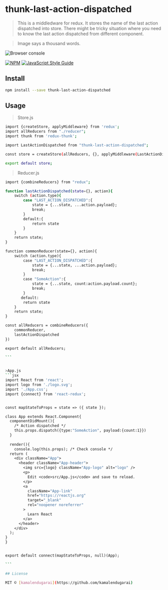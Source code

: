 # thunk-last-action-dispatched

> This is a middledware for redux. It stores the name of the last action dispatched into store. There might be tricky situation where you need to know the last action dispatched from different component. 

> Image says a thousand words.

![Browser console](https://i.postimg.cc/Zqvy2R9L/Screenshot-from-2020-08-20-01-13-36.png)

[![NPM](https://img.shields.io/npm/v/thunk-last-action-dispatched.svg)](https://www.npmjs.com/package/thunk-last-action-dispatched) [![JavaScript Style Guide](https://img.shields.io/badge/code_style-standard-brightgreen.svg)](https://standardjs.com)

## Install

```bash
npm install --save thunk-last-action-dispatched
```
>

## Usage
>Store.js
```bash
import {createStore, applyMiddleware} from 'redux';
import allReducers from "./reducer";
import thunk from 'redux-thunk';

import LastActionDispatched from "thunk-last-action-dispatched";

const store = createStore(allReducers, {}, applyMiddleware(LastActionDispatched, thunk));

export default store;

```

>Reducer.js
````bash
import {combineReducers} from "redux";

function lastActionDispatched(state={}, action){
    switch (action.type){
        case "LAST_ACTION_DISPATCHED":{
            state = {...state, ...action.payload};
            break;
        }
        default:{
            return state
        }
    }
    return state;
}

function commonReducer(state={}, action){
    switch (action.type){
        case "LAST_ACTION_DISPATCHED":{
            state = {...state, ...action.payload};
            break;
        }
        case "SomeAction":{
            state = {...state, count:action.payload.count};
            break;
        }
       default:
        return state
    }
    return state;
}

const allReducers = combineReducers({
    commonReducer,
    lastActionDispatched
})

export default allReducers;

```


>App.js
```jsx
import React from 'react';
import logo from './logo.svg';
import './App.css';
import {connect} from 'react-redux';


const mapStateToProps = state => ({ state });

class App extends React.Component{
  componentDidMount(){
    /* Action dispatched */
    this.props.dispatch({type:"SomeAction", payload:{count:1}}) 
  }
  
  render(){
    console.log(this.props); /* Check console */
  return (
    <div className="App">
      <header className="App-header">
        <img src={logo} className="App-logo" alt="logo" />
        <p>
          Edit <code>src/App.js</code> and save to reload.
        </p>
        <a
          className="App-link"
          href="https://reactjs.org"
          target="_blank"
          rel="noopener noreferrer"
        >
          Learn React
        </a>
      </header>
    </div>
  );
}
}


export default connect(mapStateToProps, null)(App);

```

## License

MIT © [kamalendugarai](https://github.com/kamalendugarai)
